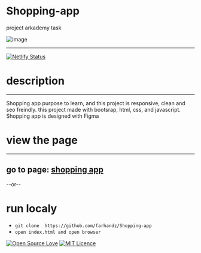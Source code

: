 # Shopping-app
project arkademy task

![image](https://user-images.githubusercontent.com/63778922/91276664-0acfc080-e7ac-11ea-94ae-4e2f773b9184.png)
___



[![Netlify Status](https://api.netlify.com/api/v1/badges/cae19451-9305-4e54-b5dd-bb7b9fcdc8b2/deploy-status)](https://app.netlify.com/sites/quirky-jepsen-62face/deploys)



# description
___
Shopping app  purpose to learn, and this project is responsive, clean and seo freindly. this project made with bootsrap, html, css, and javascript.
Shopping app is designed with Figma


# view the page
___
## go to page: [shopping app](https://upbeat-jones-a07cbb.netlify.app/)

--or--

# run localy
- `git clone  https://github.com/farhandz/Shopping-app`
- `open index.html and open browser`

[![Open Source Love](https://badges.frapsoft.com/os/v2/open-source.svg?v=103)](https://github.com/ellerbrock/open-source-badges/)
[![MIT Licence](https://badges.frapsoft.com/os/mit/mit-125x28.png?v=103)](https://opensource.org/licenses/mit-license.php)
